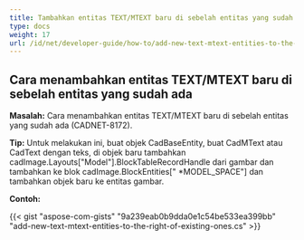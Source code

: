 ```yaml
---
title: Tambahkan entitas TEXT/MTEXT baru di sebelah entitas yang sudah ada
type: docs
weight: 17
url: /id/net/developer-guide/how-to/add-new-text-mtext-entities-to-the-right-of-existing-ones/
---
```


## **Cara menambahkan entitas TEXT/MTEXT baru di sebelah entitas yang sudah ada**

**Masalah:** Cara menambahkan entitas TEXT/MTEXT baru di sebelah entitas yang sudah ada (CADNET-8172).

**Tip:** Untuk melakukan ini, buat objek CadBaseEntity, buat CadMText atau CadText dengan teks, di objek baru tambahkan cadImage.Layouts["Model"].BlockTableRecordHandle dari gambar dan tambahkan ke blok cadImage.BlockEntities[" *MODEL_SPACE"] dan tambahkan objek baru ke entitas gambar.

**Contoh:**

{{< gist "aspose-com-gists" "9a239eab0b9dda0e1c54be533ea399bb" "add-new-text-mtext-entities-to-the-right-of-existing-ones.cs" >}}
